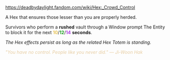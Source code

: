 https://deadbydaylight.fandom.com/wiki/Hex:_Crowd_Control

<p>A Hex that ensures those lesser than you are properly herded.
<p>Survivors who perform a <b>rushed</b> vault through a Window  prompt The Entity  to block it for the next <span class="clr" style="color: #e8c252;"><b>10</b></span>/<span class="clr" style="color: #199b1e;"><b>12</b></span>/<span class="clr" style="color: #ac3ee3;"><b>14</b></span> <b>seconds</b>.
</p><p><i>The Hex effects persist as long as the related Hex Totem  is standing.</i>
</p><p><i><span class="clr clr9" style="color: #e7cda2 ;">"You have no control. People like you never did." — Ji-Woon Hak</span></i>
</p>
</p>
